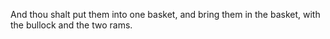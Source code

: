 And thou shalt put them into one basket, and bring them in the basket, with the bullock and the two rams.
